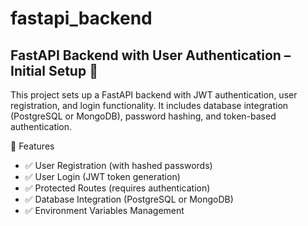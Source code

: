 # fastapi_backend
## FastAPI Backend with User Authentication – Initial Setup 🚀
This project sets up a FastAPI backend with JWT authentication, user registration, and login functionality. It includes database integration (PostgreSQL or MongoDB), password hashing, and token-based authentication.

🔹 Features
- ✅ User Registration (with hashed passwords)
- ✅ User Login (JWT token generation)
- ✅ Protected Routes (requires authentication)
- ✅ Database Integration (PostgreSQL or MongoDB)
- ✅ Environment Variables Management
